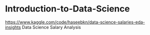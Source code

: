 # Introduction-to-Data-Science
https://www.kaggle.com/code/haseebkn/data-science-salaries-eda-insights
Data Science Salary Analysis

